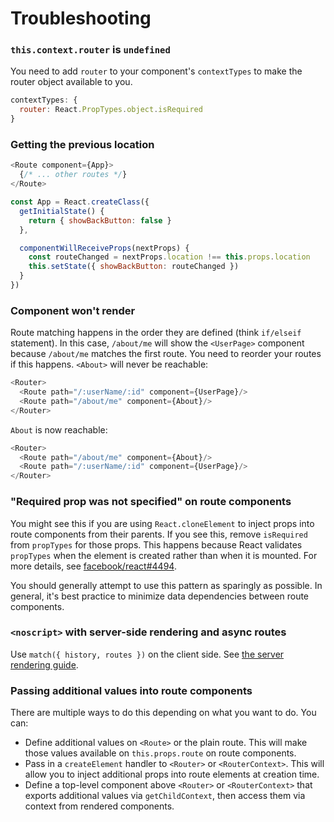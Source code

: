 # Troubleshooting

### `this.context.router` is `undefined`

You need to add `router` to your component's `contextTypes` to make the router object available to you.

```js
contextTypes: {
  router: React.PropTypes.object.isRequired
}
```


### Getting the previous location

```js
<Route component={App}>
  {/* ... other routes */}
</Route>

const App = React.createClass({
  getInitialState() {
    return { showBackButton: false }
  },

  componentWillReceiveProps(nextProps) {
    const routeChanged = nextProps.location !== this.props.location
    this.setState({ showBackButton: routeChanged })
  }
})
```

### Component won't render

Route matching happens in the order they are defined (think `if/elseif` statement). In this case, `/about/me` will show the `<UserPage>` component because `/about/me` matches the first route. You need to reorder your routes if this happens. `<About>` will never be reachable:

```js
<Router>
  <Route path="/:userName/:id" component={UserPage}/>
  <Route path="/about/me" component={About}/>
</Router>
```

`About` is now reachable:

```js
<Router>
  <Route path="/about/me" component={About}/>
  <Route path="/:userName/:id" component={UserPage}/>
</Router>
```


### "Required prop was not specified" on route components

You might see this if you are using `React.cloneElement` to inject props into route components from their parents. If you see this, remove `isRequired` from `propTypes` for those props. This happens because React validates `propTypes` when the element is created rather than when it is mounted. For more details, see [facebook/react#4494](https://github.com/facebook/react/issues/4494#issuecomment-125068868).

You should generally attempt to use this pattern as sparingly as possible. In general, it's best practice to minimize data dependencies between route components.


### `<noscript>` with server-side rendering and async routes

Use `match({ history, routes })` on the client side. See [the server rendering guide](guides/ServerRendering.md#async-routes).


### Passing additional values into route components

There are multiple ways to do this depending on what you want to do. You can:

- Define additional values on `<Route>` or the plain route. This will make those values available on `this.props.route` on route components.
- Pass in a `createElement` handler to `<Router>` or `<RouterContext>`. This will allow you to inject additional props into route elements at creation time.
- Define a top-level component above `<Router>` or `<RouterContext>` that exports additional values via `getChildContext`, then access them via context from rendered components.
